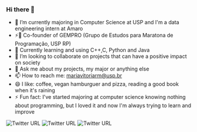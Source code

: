 ### Hi there 👋

- 🔭 I’m currently majoring in Computer Science at USP and I'm a data engineering intern at Amaro
- ⚡🔭 Co-founder of GEMPRO (Grupo de Estudos para Maratona de Programação, USP RP)
- 🌱 Currently learning and using C++,C, Python and Java
- 👯 I’m looking to collaborate on projects that can have a positive impact on society
- 💬 Ask me about my projects, my major or anything else
- 📫 How to reach me: mariavitoriarm@usp.br
- 😄 I like: coffee, vegan hamburguer and pizza, reading a good book when it's raining
- ⚡ Fun fact: I've started majoring at computer science knowing nothing about programming, but I loved it and now I'm always trying to learn and improve
<!--
**MaviMendes/MaviMendes** is a ✨ _special_ ✨ repository because its `README.md` (this file) appears on your GitHub profile.

Here are some ideas to get you started:

- 🔭 I’m currently majoring in Computer Science at USP
- 🌱 Learning C, JavaScript, HTML and CSS
- 👯 I’m looking to collaborate on projects that can have a positive impact on society
- 💬 Ask me about my projects, my major or anything else
- 📫 How to reach me: mariavitoriarm@usp.br
- 😄 I like: coffee, vegan hamburguer and pizza, read a good book when it's raining
- ⚡ Fun fact: I've started majoring at computer science knowing nothing about programming, but I loved it and now i'm always trying to learn and improve
-->

![Twitter URL](https://img.shields.io/twitter/url?label=Twitter&logoColor=black&style=social&url=https%3A%2F%2Ftwitter.com%2Fmavirmendes)  ![Twitter URL](https://img.shields.io/twitter/url?label=LinkedIn&logo=linkedin&logoColor=black&style=social&url=https%3A%2F%2Fwww.linkedin.com%2Fin%2Fmariavitoriaribeiromendes%2F)  ![Twitter URL](https://img.shields.io/twitter/url?label=Instagram&logo=instagram&logoColor=black&style=social&url=https%3A%2F%2Fwww.instagram.com%2Fmariavitoriarm%2F)
